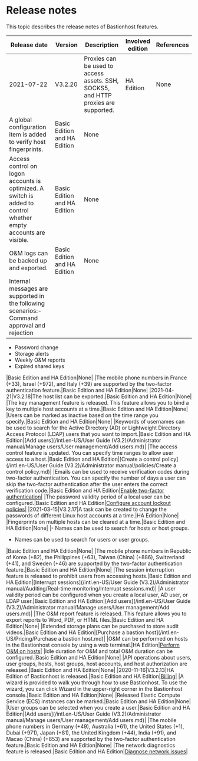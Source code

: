 # Release notes

This topic describes the release notes of Bastionhost features.

|Release date|Version|Description|Involved edition|References|
|------------|-------|-----------|----------------|----------|
|2021-07-22|V3.2.20|Proxies can be used to access assets. SSH, SOCKS5, and HTTP proxies are supported.|HA Edition|None|
|A global configuration item is added to verify host fingerprints.|Basic Edition and HA Edition|None|
|Access control on logon accounts is optimized. A switch is added to control whether empty accounts are visible.|Basic Edition and HA Edition|None|
|O&M logs can be backed up and exported.|Basic Edition and HA Edition|None|
|Internal messages are supported in the following scenarios:-   Command approval and rejection
-   Password change
-   Storage alerts
-   Weekly O&M reports
-   Expired shared keys

|Basic Edition and HA Edition|None|
|The mobile phone numbers in France \(+33\), Israel \(+972\), and Italy \(+39\) are supported by the two-factor authentication feature.|Basic Edition and HA Edition|None|
|2021-04-21|V3.2.18|The host list can be exported.|Basic Edition and HA Edition|None|
|The key management feature is released. This feature allows you to bind a key to multiple host accounts at a time.|Basic Edition and HA Edition|None|
|Users can be marked as inactive based on the time range you specify.|Basic Edition and HA Edition|None|
|Keywords of usernames can be used to search for the Active Directory \(AD\) or Lightweight Directory Access Protocol \(LDAP\) users that you want to import.|Basic Edition and HA Edition|[Add users](/intl.en-US/User Guide (V3.2)/Administrator manual/Manage users/User management/Add users.md)|
|The access control feature is updated. You can specify time ranges to allow user access to a host.|Basic Edition and HA Edition|[Create a control policy](/intl.en-US/User Guide (V3.2)/Administrator manual/policies/Create a control policy.md)|
|Emails can be used to receive verification codes during two-factor authentication. You can specify the number of days a user can skip the two-factor authentication after the user enters the correct verification code.|Basic Edition and HA Edition|[Enable two-factor authentication]()|
|The password validity period of a local user can be configured.|Basic Edition and HA Edition|[Configure account lockout policies]()|
|2021-03-15|V3.2.17|A task can be created to change the passwords of different Linux host accounts at a time.|HA Edition|None|
|Fingerprints on multiple hosts can be cleared at a time.|Basic Edition and HA Edition|None|
|-   Names can be used to search for hosts or host groups.
-   Names can be used to search for users or user groups.

|Basic Edition and HA Edition|None|
|The mobile phone numbers in Republic of Korea \(+82\), the Philippines \(+63\), Taiwan \(China\) \(+886\), Switzerland \(+41\), and Sweden \(+46\) are supported by the two-factor authentication feature.|Basic Edition and HA Edition|None|
|The session interruption feature is released to prohibit users from accessing hosts.|Basic Edition and HA Edition|[Interrupt sessions](/intl.en-US/User Guide (V3.2)/Administrator manual/Auditing/Real-time monitoring/Interrupt sessions.md)|
|A user validity period can be configured when you create a local user, AD user, or LDAP user.|Basic Edition and HA Edition|[Add users](/intl.en-US/User Guide (V3.2)/Administrator manual/Manage users/User management/Add users.md)|
|The O&M report feature is released. This feature allows you to export reports to Word, PDF, or HTML files.|Basic Edition and HA Edition|None|
|Extended storage plans can be purchased to store audit videos.|Basic Edition and HA Edition|[Purchase a bastion host](/intl.en-US/Pricing/Purchase a bastion host.md)|
|O&M can be performed on hosts in the Bastionhost console by using a web terminal.|HA Edition|[Perform O&M on hosts]()|
|Idle duration for O&M and total O&M duration can be configured.|Basic Edition and HA Edition|None|
|API operations about users, user groups, hosts, host groups, host accounts, and host authorization are released.|Basic Edition and HA Edition|None|
|2020-11-16|V3.2.13|HA Edition of Bastionhost is released.|Basic Edition and HA Edition|[Billing](/intl.en-US/Pricing/Billing.md)|
|A wizard is provided to walk you through how to use Bastionhost. To use the wizard, you can click Wizard in the upper-right corner in the Bastionhost console.|Basic Edition and HA Edition|None|
|Released Elastic Compute Service \(ECS\) instances can be marked.|Basic Edition and HA Edition|None|
|User groups can be selected when you create a user.|Basic Edition and HA Edition|[Add users](/intl.en-US/User Guide (V3.2)/Administrator manual/Manage users/User management/Add users.md)|
|The mobile phone numbers in Germany \(+49\), Australia \(+61\), the United States \(+1\), Dubai \(+971\), Japan \(+81\), the United Kingdom \(+44\), India \(+91\), and Macao \(China\) \(+853\) are supported by the two-factor authentication feature.|Basic Edition and HA Edition|None|
|The network diagnostics feature is released.|Basic Edition and HA Edition|[Diagnose network issues]()|

